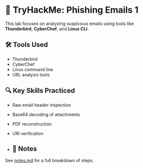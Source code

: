 # 📨 TryHackMe: Phishing Emails 1

This lab focuses on analyzing suspicious emails using tools like **Thunderbird**, **CyberChef**, and **Linux CLI**.

## 🛠️ Tools Used
- Thunderbird
- CyberChef
- Linux command line
- URL analysis tools

## 🔍 Key Skills Practiced
- Raw email header inspection
- Base64 decoding of attachments
- PDF reconstruction
- URI verification

- ## 📁 Notes
See [notes.md](notes.md) for a full breakdown of steps.

